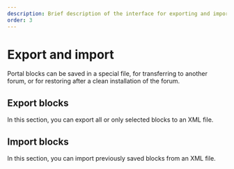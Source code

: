 ```yaml
---
description: Brief description of the interface for exporting and importing portal blocks
order: 3
---
```


# Export and import

Portal blocks can be saved in a special file, for transferring to another forum, or for restoring after a clean installation of the forum.

## Export blocks

In this section, you can export all or only selected blocks to an XML file.

## Import blocks

In this section, you can import previously saved blocks from an XML file.
